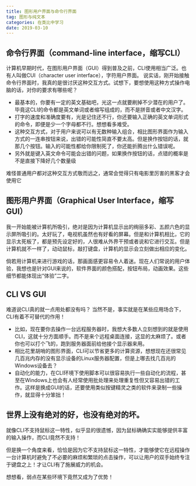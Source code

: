 ```yaml
---
title: 图形用户界面与命令行界面
tag: 图形与纯文本
categories: 在类比中学习
date: 2019-03-10
---
```


## 命令行界面（command-line interface，缩写CLI）
计算机早期时代，在图形用户界面（GUI）得到普及之前，CLI使用相当广泛。也有人叫做CUI（character user interface），字符用户界面。
说实话，刚开始接触命令行界面时，我真的是很讨厌这种交互方式。试想下，要想使用这种方式操作电脑的话，对你的要求有哪些呢？
* 最基本的，你要有一定的英文基础吧，光这一点就要刷掉不少潜在的用户了。毕竟这CLI的命令都是英文单词或者缩写组成的，而不是拼音或者中文汉字。
* 打字的速度和准确度要有，光是记住还不行，你还要输入正确的英文单词形式的命令，即便是少一个字母都不行。想想看多难受。
* 这种交互方式，对于用户来说可以有无数种输入组合，相比图形界面作为输入方式的一连串按钮来说，出错的可能性简直不要太高。但是换作按钮的话，就那几个按钮。输入的可能性都给你限制死了，你还能折腾出什么错误呢。
* 另外就是键入英文命令可能会出错的问题，如果换作按钮的话，点错的概率是不是直接下降好几个数量级

难怪普通用户都对这种交互方式敬而远之，通常会觉得只有电影里厉害的黑客才会使用它

## 图形用户界面（Graphical User Interface，缩写GUI）
我一开始能被计算机所吸引，绝对是因为计算机显示出的绚丽多彩、五颜六色的显示屏所吸引的。太好玩了，电视机虽然也有好看的屏幕。但是和计算机相比，它的显示太死板了，都是预先设定好的，人很难从外界干预或者说和它进行交互。但是计算机就不一样了，动动鼠标，敲打键盘，计算机的显示会立刻做出相应的变化。

倘若用计算机来进行游戏的话，那画面感更容易令人着迷。现在人们常说的用户体验，我想也是针对GUI来说的，软件界面的颜色搭配，按钮布局，动画效果。这些细节都能体现出“体验”二字。

## CLI VS GUI
难道说CLI真的就一点用处都没有吗？
当然不是，事实就是在某些应用场合下，CLI有着不可替代的作用！
* 比如，现在要你去操作一台远程服务器时，我想大多数人立刻想到的就是使用CLI，这就十分方面顺手。而不是来个远程桌面连接，这显的太麻烦了。或者你也可以打个飞的，跑到服务器面前给他接个显示器来用。
* 相比花里胡哨的图形界面，CLI可以节省更多的计算资源，想想现在还很常见几百兆内存的没有显示设备的Linux服务器配置，但是上哪去找几百兆的Windows设备去？
* 自动化的能力，在CLI环境下使用脚本可以很容易执行一些自动化的流程，甚至在Windows上也会有人经常使用批处理来处理重复性但又容易出错的工作。这样是换成GUI的话，还要使用类似按键精灵之类的软件来录制一些操作，就显得十分笨拙！


## 世界上没有绝对的好，也没有绝对的坏。
就像CLI不支持鼠标这一特性，似乎显的很遗憾，因为鼠标确确实实能够提供丰富的输入操作，而CLI竟然不支持！

但是换一个角度来看，恰恰是因为它不支持鼠标这一特性，才能够使它在远程操作一台计算机时避免了不必要的麻烦和繁琐的点击操作，可以让用户的双手始终专注于键盘之上！才让CLI有了施展威力的机会。

想想看，弱点在某些环境下竟然又成为了优势！

